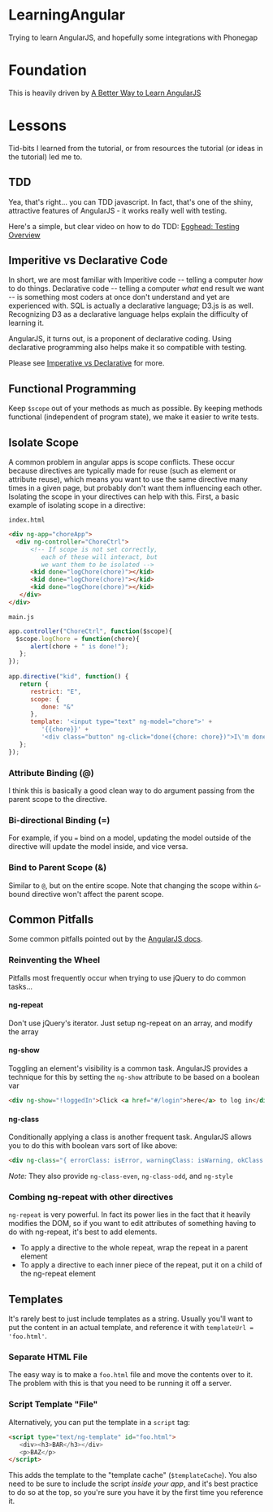 LearningAngular
===============

Trying to learn AngularJS, and hopefully some integrations with Phonegap

# Foundation
This is heavily driven by [A Better Way to Learn AngularJS](http://www.thinkster.io/pick/GtaQ0oMGIl/)

# Lessons
Tid-bits I learned from the tutorial, or from resources the tutorial (or ideas in the tutorial) led me to.

## TDD
Yea, that's right... you can TDD javascript. In fact, that's one of the shiny, attractive features of AngularJS - it works really well with testing.

Here's a simple, but clear video on how to do TDD: [Egghead: Testing Overview](http://www.thinkster.io/pick/98gzbj1fSo/angularjs-testing-overview)

## Imperitive vs Declarative Code
In short, we are most familiar with Imperitive code -- telling a computer _how_ to do things. Declarative code -- telling a computer _what_ end result we want -- is something most coders at once don't understand and yet are experienced with. SQL is actually a declarative language; D3.js is as well. Recognizing D3 as a declarative language helps explain the difficulty of learning it.

AngularJS, it turns out, is a proponent of declarative coding. Using declarative programming also helps make it so compatible with testing.

Please see [Imperative vs Declarative](http://latentflip.com/imperative-vs-declarative/) for more.

## Functional Programming
Keep `$scope` out of your methods as much as possible. By keeping methods functional (independent of program state), we make it easier to write tests.

## Isolate Scope
A common problem in angular apps is scope conflicts. These occur because directives are typically made for reuse
(such as element or attribute reuse), which means you want to use the same directive many times in a given page,
but probably don't want them influencing each other. Isolating the scope in your directives can help with this.
First, a basic example of isolating scope in a directive:

`index.html`
```HTML
<div ng-app="choreApp">
  <div ng-controller="ChoreCtrl">
      <!-- If scope is not set correctly,
         each of these will interact, but
         we want them to be isolated -->
      <kid done="logChore(chore)"></kid>
      <kid done="logChore(chore)"></kid>
      <kid done="logChore(chore)"></kid>
   </div>
</div>
```

`main.js`
```JavaScript
app.controller("ChoreCtrl", function($scope){
  $scope.logChore = function(chore){
      alert(chore + " is done!");
   };
});
   
app.directive("kid", function() {
   return {
      restrict: "E",
      scope: {
         done: "&"
      },
      template: '<input type="text" ng-model="chore">' +
         '{{chore}}' +
         '<div class="button" ng-click="done({chore: chore})">I\'m done</div>'
   };
});
```

### Attribute Binding (@)
I think this is basically a good clean way to do argument passing from the parent scope to the directive.

### Bi-directional Binding (=)
For example, if you `=` bind on a model, updating the model outside of the directive will update
the model inside, and vice versa.

### Bind to Parent Scope (&)
Similar to `@`, but on the entire scope. Note that changing the scope within `&`-bound directive won't affect the parent scope.

## Common Pitfalls
Some common pitfalls pointed out by the [AngularJS docs](http://docs.angularjs.org/misc/faq#commonpitfalls). 

### Reinventing the Wheel
Pitfalls most frequently occur when trying to use jQuery to do common tasks...

#### ng-repeat
Don't use jQuery's iterator. Just setup ng-repeat on an array, and modify the array

#### ng-show
Toggling an element's visibility is a common task. AngularJS provides a technique for this by setting the `ng-show` attribute
to be based on a boolean var

```HTML
<div ng-show="!loggedIn">Click <a href="#/login">here</a> to log in</div>
```

#### ng-class
Conditionally applying a class is another frequent task. AngularJS allows you to do this with boolean vars sort of like above:

```HTML
<div ng-class="{ errorClass: isError, warningClass: isWarning, okClass: !isError && !isWarning }">...</div>
```

*Note:* They also provide `ng-class-even`, `ng-class-odd`, and `ng-style`

### Combing ng-repeat with other directives
`ng-repeat` is very powerful. In fact its power lies in the fact that it heavily modifies the DOM, so if you want to edit
attributes of something having to do with ng-repeat, it's best to add elements.

 * To apply a directive to the whole repeat, wrap the repeat in a parent element
 * To apply a directive to each inner piece of the repeat, put it on a child of the ng-repeat element

## Templates
It's rarely best to just include templates as a string. Usually you'll want to put the content in an actual template,
and reference it with `templateUrl = 'foo.html'`.

### Separate HTML File
The easy way is to make a `foo.html` file and move the contents over to it. The problem with this is that you
need to be running it off a server.

### Script Template "File"
Alternatively, you can put the template in a `script` tag:

```HTML
<script type="text/ng-template" id="foo.html">
   <div><h3>BAR</h3></div>
   <p>BAZ</p>
</script>
```

This adds the template to the "template cache" (`$templateCache`). You also need to be sure to
include the script *inside your app*, and it's best practice to do so at the top, so you're sure
you have it by the first time you reference it.
